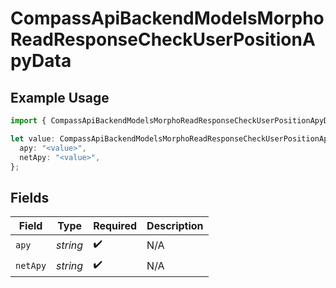 # CompassApiBackendModelsMorphoReadResponseCheckUserPositionApyData

## Example Usage

```typescript
import { CompassApiBackendModelsMorphoReadResponseCheckUserPositionApyData } from "@compass-labs/api-sdk/models/components";

let value: CompassApiBackendModelsMorphoReadResponseCheckUserPositionApyData = {
  apy: "<value>",
  netApy: "<value>",
};
```

## Fields

| Field              | Type               | Required           | Description        |
| ------------------ | ------------------ | ------------------ | ------------------ |
| `apy`              | *string*           | :heavy_check_mark: | N/A                |
| `netApy`           | *string*           | :heavy_check_mark: | N/A                |